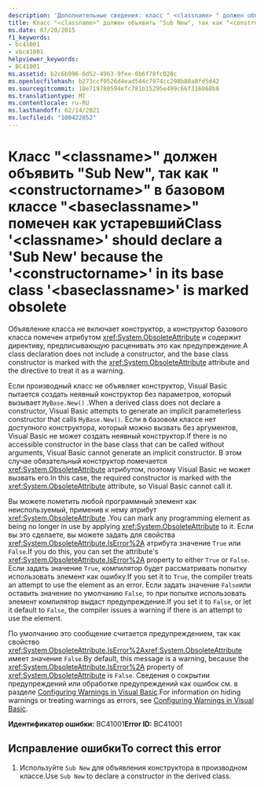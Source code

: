 ```yaml
---
description: 'Дополнительные сведения: класс " <classname> " должен объявлять "New", так как " <constructorname> " в базовом классе " <baseclassname> " помечен как устаревший'
title: Класс "<classname>" должен объявить "Sub New", так как "<constructorname>" в базовом классе "<baseclassname>" помечен как устаревший
ms.date: 07/20/2015
f1_keywords:
- bc41001
- vbc41001
helpviewer_keywords:
- BC41001
ms.assetid: b2c6b996-6d52-4963-9fee-8b6f78fc028c
ms.openlocfilehash: b273ccf9526d4ead544c7974cc298b88a8fd5d42
ms.sourcegitcommit: 10e719780594efc781b15295e499c66f316068b8
ms.translationtype: MT
ms.contentlocale: ru-RU
ms.lasthandoff: 02/14/2021
ms.locfileid: "100422852"
---
```

# <a name="class-classname-should-declare-a-sub-new-because-the-constructorname-in-its-base-class-baseclassname-is-marked-obsolete"></a><span data-ttu-id="dd1be-103">Класс "\<classname>" должен объявить "Sub New", так как "\<constructorname>" в базовом классе "\<baseclassname>" помечен как устаревший</span><span class="sxs-lookup"><span data-stu-id="dd1be-103">Class '\<classname>' should declare a 'Sub New' because the '\<constructorname>' in its base class '\<baseclassname>' is marked obsolete</span></span>

<span data-ttu-id="dd1be-104">Объявление класса не включает конструктор, а конструктор базового класса помечен атрибутом <xref:System.ObsoleteAttribute> и содержит директиву, предписывающую расценивать это как предупреждение.</span><span class="sxs-lookup"><span data-stu-id="dd1be-104">A class declaration does not include a constructor, and the base class constructor is marked with the <xref:System.ObsoleteAttribute> attribute and the directive to treat it as a warning.</span></span>  
  
 <span data-ttu-id="dd1be-105">Если производный класс не объявляет конструктор, Visual Basic пытается создать неявный конструктор без параметров, который вызывает `MyBase.New()` .</span><span class="sxs-lookup"><span data-stu-id="dd1be-105">When a derived class does not declare a constructor, Visual Basic attempts to generate an implicit parameterless constructor that calls `MyBase.New()`.</span></span> <span data-ttu-id="dd1be-106">Если в базовом классе нет доступного конструктора, который можно вызвать без аргументов, Visual Basic не может создать неявный конструктор.</span><span class="sxs-lookup"><span data-stu-id="dd1be-106">If there is no accessible constructor in the base class that can be called without arguments, Visual Basic cannot generate an implicit constructor.</span></span> <span data-ttu-id="dd1be-107">В этом случае обязательный конструктор помечается <xref:System.ObsoleteAttribute> атрибутом, поэтому Visual Basic не может вызвать его.</span><span class="sxs-lookup"><span data-stu-id="dd1be-107">In this case, the required constructor is marked with the <xref:System.ObsoleteAttribute> attribute, so Visual Basic cannot call it.</span></span>  
  
 <span data-ttu-id="dd1be-108">Вы можете пометить любой программный элемент как неиспользуемый, применив к нему атрибут <xref:System.ObsoleteAttribute> .</span><span class="sxs-lookup"><span data-stu-id="dd1be-108">You can mark any programming element as being no longer in use by applying <xref:System.ObsoleteAttribute> to it.</span></span> <span data-ttu-id="dd1be-109">Если вы это сделаете, вы можете задать для свойства <xref:System.ObsoleteAttribute.IsError%2A> атрибута значение `True` или `False`.</span><span class="sxs-lookup"><span data-stu-id="dd1be-109">If you do this, you can set the attribute's <xref:System.ObsoleteAttribute.IsError%2A> property to either `True` or `False`.</span></span> <span data-ttu-id="dd1be-110">Если задать значение `True`, компилятор будет рассматривать попытку использовать элемент как ошибку.</span><span class="sxs-lookup"><span data-stu-id="dd1be-110">If you set it to `True`, the compiler treats an attempt to use the element as an error.</span></span> <span data-ttu-id="dd1be-111">Если задать значение `False`или оставить значение по умолчанию `False`, то при попытке использовать элемент компилятор выдаст предупреждение.</span><span class="sxs-lookup"><span data-stu-id="dd1be-111">If you set it to `False`, or let it default to `False`, the compiler issues a warning if there is an attempt to use the element.</span></span>  
  
 <span data-ttu-id="dd1be-112">По умолчанию это сообщение считается предупреждением, так как свойство <xref:System.ObsoleteAttribute.IsError%2A><xref:System.ObsoleteAttribute> имеет значение `False`.</span><span class="sxs-lookup"><span data-stu-id="dd1be-112">By default, this message is a warning, because the <xref:System.ObsoleteAttribute.IsError%2A> property of <xref:System.ObsoleteAttribute> is `False`.</span></span> <span data-ttu-id="dd1be-113">Сведения о сокрытии предупреждений или обработке предупреждений как ошибок см. в разделе [Configuring Warnings in Visual Basic](/visualstudio/ide/configuring-warnings-in-visual-basic).</span><span class="sxs-lookup"><span data-stu-id="dd1be-113">For information on hiding warnings or treating warnings as errors, see [Configuring Warnings in Visual Basic](/visualstudio/ide/configuring-warnings-in-visual-basic).</span></span>  
  
 <span data-ttu-id="dd1be-114">**Идентификатор ошибки:** BC41001</span><span class="sxs-lookup"><span data-stu-id="dd1be-114">**Error ID:** BC41001</span></span>  
  
## <a name="to-correct-this-error"></a><span data-ttu-id="dd1be-115">Исправление ошибки</span><span class="sxs-lookup"><span data-stu-id="dd1be-115">To correct this error</span></span>  
  
1. <span data-ttu-id="dd1be-116">Используйте `Sub New` для объявления конструктора в производном классе.</span><span class="sxs-lookup"><span data-stu-id="dd1be-116">Use `Sub New` to declare a constructor in the derived class.</span></span>
